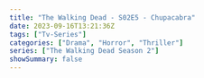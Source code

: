 ```yaml
---
title: "The Walking Dead - S02E5 - Chupacabra"
date: 2023-09-16T13:21:36Z
tags: ["Tv-Series"]
categories: ["Drama", "Horror", "Thriller"]
series: ["The Walking Dead Season 2"]
showSummary: false
---
```


  <mux-player stream-type="on-demand"
  src="https://kp3d-my.sharepoint.com/personal/ryoo_kp3d_onmicrosoft_com/_layouts/15/download.aspx?share=EU5zQe3dj6JJpMi2Z-i47MgBmpkkLpty0jzWsB-giDECzw" metadata-video-title="The Walking Dead - S02E5 - Chupacabra" prefer-playback="mse" controls>
  </mux-player>
  
  
  <script src="https://cdn.jsdelivr.net/npm/@mux/mux-player"></script>
  
   <script id="VoRRUKiwp5lDGub4PcrvjXh014GUfDNsPTyf4TuPk01G8" type="application/ld+json">
 {
  "@context": "https://schema.org/",
  "@type": "VideoObject",
  "name": "The Walking Dead - S02E5 - Chupacabra",
  "contentUrl": "https://stream.mux.com/VoRRUKiwp5lDGub4PcrvjXh014GUfDNsPTyf4TuPk01G8.m3u8",
  "thumbnailUrl": "https://www.themoviedb.org/t/p/original/eUMwG5vXg4ovEUvXLAFgrr4bQvp.jpg?width=314&fit_mode=preserve&time=25",
  "uploadDate": "2023-09-16T13:21:36Z",
}

</script>
